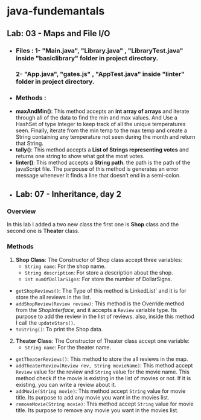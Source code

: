 # java-fundemantals


## **Lab: 03 - Maps and File I/O**
- ### **Files : 1- "Main.java", "Library.java" , "LibraryTest.java" inside "basiclibrary" folder in project directory.**
  ### **2- "App.java", "gates.js" , "AppTest.java" inside "linter" folder in project directory.**
- ### **Methods :**
* **maxAndMin()**: This method accepts an **int array of arrays** and iterate through all of the data to find the min and max values. And Use a HashSet of type Integer to keep track of all the unique temperatures seen. Finally, iterate from the min temp to the max temp and create a String containing any temperature not seen during the month and return that String.
* **tally()**: This method accepts a **List of Strings representing votes** and returns one string to show what got the most votes.
* **linter()**: This method accepts a **String path**. the path is the path of the javaScript file. The parpouse of this method is generates an error message whenever it finds a line that doesn’t end in a semi-colon.
* ## **Lab: 07 -  Inheritance, day 2**
### Overview
In this lab I added a two new class the first one is **Shop** class and the second one is **Theater** class.
### Methods
1. **Shop Class**: The Constructor of Shop class accept three variables:
    * `String name`: For the shop name.
    * `String description`: For store a description about the shop.
    * `int numOfDollarSigns`: For store the number of DollarSigns.
* `getShopReviews()`: The Type of this method is  LinkedList<Review>` and it is for store the all reviews in the list.
* `addShopReview(Review review)`: This method is the Override method from the *ShopInterface*, and it accepts a `Review` variable type. Its purpose to add the review in the list of reviews. also, inside this method I call the `updateStars()`.
* `toString()`: To print the Shop data.
2. **Theater Class**: The Constructor of Theater class accept one variable:
    * `String name`: For the theater name.
* `getTheaterReviews()`: This method to store the all reviews in the map.
* `addTheaterReview(Review rev, String movieName)`: This method accept `Review` value for the review and `String` value for the movie name. This method check if the movie is existing in the list of movies or not. If it is existing, you can write a review about it.
* `addMovie(String movie)`: This method accept `String` value for movie title. Its purpose to add any movie you want in the movies list.
* `removeMovie(String movie)`: This method accept `String` value for movie title. Its purpose to remove any movie you want in the movies list.